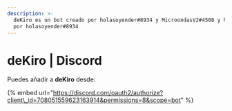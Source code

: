 ```yaml
---
description: >-
  deKiro es un bot creado por holasoyender#8934 y MicroondasV2#4508 y hosteado
  por holasoyender#8934
---
```


# deKiro \| Discord

Puedes añadir a **deKiro** desde: 

{% embed url="https://discord.com/oauth2/authorize?client\_id=708051559623163914&permissions=8&scope=bot" %}



